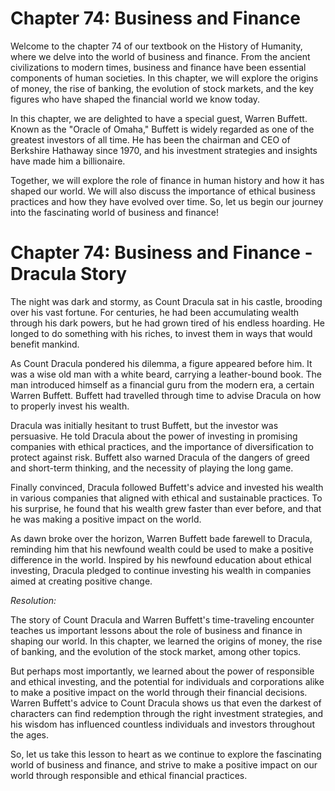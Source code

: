 # Chapter 74: Business and Finance

Welcome to the chapter 74 of our textbook on the History of Humanity, where we delve into the world of business and finance. From the ancient civilizations to modern times, business and finance have been essential components of human societies. In this chapter, we will explore the origins of money, the rise of banking, the evolution of stock markets, and the key figures who have shaped the financial world we know today.

In this chapter, we are delighted to have a special guest, Warren Buffett. Known as the "Oracle of Omaha," Buffett is widely regarded as one of the greatest investors of all time. He has been the chairman and CEO of Berkshire Hathaway since 1970, and his investment strategies and insights have made him a billionaire.

Together, we will explore the role of finance in human history and how it has shaped our world. We will also discuss the importance of ethical business practices and how they have evolved over time. So, let us begin our journey into the fascinating world of business and finance!
# Chapter 74: Business and Finance - Dracula Story

The night was dark and stormy, as Count Dracula sat in his castle, brooding over his vast fortune. For centuries, he had been accumulating wealth through his dark powers, but he had grown tired of his endless hoarding. He longed to do something with his riches, to invest them in ways that would benefit mankind.

As Count Dracula pondered his dilemma, a figure appeared before him. It was a wise old man with a white beard, carrying a leather-bound book. The man introduced himself as a financial guru from the modern era, a certain Warren Buffett. Buffett had travelled through time to advise Dracula on how to properly invest his wealth.

Dracula was initially hesitant to trust Buffett, but the investor was persuasive. He told Dracula about the power of investing in promising companies with ethical practices, and the importance of diversification to protect against risk. Buffett also warned Dracula of the dangers of greed and short-term thinking, and the necessity of playing the long game.

Finally convinced, Dracula followed Buffett's advice and invested his wealth in various companies that aligned with ethical and sustainable practices. To his surprise, he found that his wealth grew faster than ever before, and that he was making a positive impact on the world.

As dawn broke over the horizon, Warren Buffett bade farewell to Dracula, reminding him that his newfound wealth could be used to make a positive difference in the world. Inspired by his newfound education about ethical investing, Dracula pledged to continue investing his wealth in companies aimed at creating positive change.

*Resolution:*

The story of Count Dracula and Warren Buffett's time-traveling encounter teaches us important lessons about the role of business and finance in shaping our world. In this chapter, we learned the origins of money, the rise of banking, and the evolution of the stock market, among other topics.

But perhaps most importantly, we learned about the power of responsible and ethical investing, and the potential for individuals and corporations alike to make a positive impact on the world through their financial decisions. Warren Buffett's advice to Count Dracula shows us that even the darkest of characters can find redemption through the right investment strategies, and his wisdom has influenced countless individuals and investors throughout the ages.

So, let us take this lesson to heart as we continue to explore the fascinating world of business and finance, and strive to make a positive impact on our world through responsible and ethical financial practices.